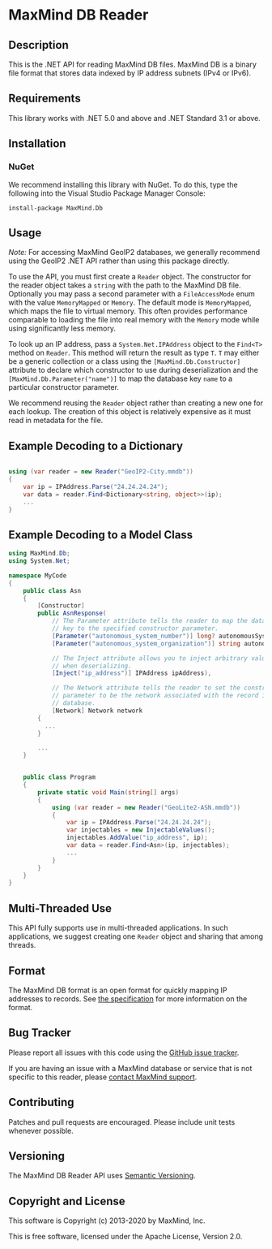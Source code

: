 # MaxMind DB Reader #

## Description ##

This is the .NET API for reading MaxMind DB files. MaxMind DB is a binary file
format that stores data indexed by IP address subnets (IPv4 or IPv6).

## Requirements ##

This library works with .NET 5.0 and above and .NET Standard
3.1 or above.

## Installation ##

### NuGet ###

We recommend installing this library with NuGet. To do this, type the
following into the Visual Studio Package Manager Console:

```
install-package MaxMind.Db
```

## Usage ##

*Note:* For accessing MaxMind GeoIP2 databases, we generally recommend using
the GeoIP2 .NET API rather than using this package directly.

To use the API, you must first create a `Reader` object. The constructor for
the reader object takes a `string` with the path to the MaxMind DB file.
Optionally you may pass a second parameter with a `FileAccessMode` enum with
the value `MemoryMapped` or `Memory`. The default mode is `MemoryMapped`,
which maps the file to virtual memory. This often provides performance
comparable to loading the file into real memory with the `Memory`  mode while
using significantly less memory.

To look up an IP address, pass a `System.Net.IPAddress` object to the
`Find<T>` method on `Reader`. This method will return the result as type `T`.
`T` may either be a generic collection or a class using the
`[MaxMind.Db.Constructor]` attribute to declare which constructor to use
during deserialization and the `[MaxMind.Db.Parameter("name")]` to map the
database key `name` to a particular constructor parameter.

We recommend reusing the `Reader` object rather than creating a new one for
each lookup. The creation of this object is relatively expensive as it must
read in metadata for the file.

## Example Decoding to a Dictionary ##

```csharp

using (var reader = new Reader("GeoIP2-City.mmdb"))
{
    var ip = IPAddress.Parse("24.24.24.24");
    var data = reader.Find<Dictionary<string, object>>(ip);
    ...
}
```

## Example Decoding to a Model Class ##

```csharp
using MaxMind.Db;
using System.Net;

namespace MyCode
{
    public class Asn
    {
        [Constructor]
        public AsnResponse(
            // The Parameter attribute tells the reader to map the database
            // key to the specified constructor parameter.
            [Parameter("autonomous_system_number")] long? autonomousSystemNumber,
            [Parameter("autonomous_system_organization")] string autonomousSystemOrganization,

            // The Inject attribute allows you to inject arbitrary values
            // when deserializing.
            [Inject("ip_address")] IPAddress ipAddress),

            // The Network attribute tells the reader to set the constructor
            // parameter to be the network associated with the record in the
            // database.
            [Network] Network network
        {
          ...
        }

        ...
    }


    public class Program
    {
        private static void Main(string[] args)
        {
            using (var reader = new Reader("GeoLite2-ASN.mmdb"))
            {
                var ip = IPAddress.Parse("24.24.24.24");
                var injectables = new InjectableValues();
                injectables.AddValue("ip_address", ip);
                var data = reader.Find<Asn>(ip, injectables);
                ...
            }
        }
    }
}
```

## Multi-Threaded Use ##

This API fully supports use in multi-threaded applications. In such
applications, we suggest creating one `Reader` object and sharing that among
threads.

## Format ##

The MaxMind DB format is an open format for quickly mapping IP addresses to
records. See
[the specification](https://github.com/maxmind/MaxMind-DB/blob/main/MaxMind-DB-spec.md)
for more information on the format.

## Bug Tracker ##

Please report all issues with this code using the
[GitHub issue tracker](https://github.com/maxmind/MaxMind-DB-Reader-dotnet/issues).

If you are having an issue with a MaxMind database or service that is not
specific to this reader, please
[contact MaxMind support](http://www.maxmind.com/en/support).

## Contributing ##

Patches and pull requests are encouraged. Please include unit tests whenever
possible.

## Versioning ##

The MaxMind DB Reader API uses [Semantic Versioning](http://semver.org/).

## Copyright and License ##

This software is Copyright (c) 2013-2020 by MaxMind, Inc.

This is free software, licensed under the Apache License, Version 2.0.
